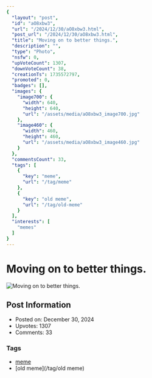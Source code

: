 ```yaml
---
{
  "layout": "post",
  "id": "aO8xbw3",
  "url": "/2024/12/30/aO8xbw3.html",
  "post_url": "/2024/12/30/aO8xbw3.html",
  "title": "Moving on to better things.",
  "description": "",
  "type": "Photo",
  "nsfw": 0,
  "upVoteCount": 1307,
  "downVoteCount": 38,
  "creationTs": 1735572797,
  "promoted": 0,
  "badges": [],
  "images": {
    "image700": {
      "width": 640,
      "height": 640,
      "url": "/assets/media/aO8xbw3_image700.jpg"
    },
    "image460": {
      "width": 460,
      "height": 460,
      "url": "/assets/media/aO8xbw3_image460.jpg"
    }
  },
  "commentsCount": 33,
  "tags": [
    {
      "key": "meme",
      "url": "/tag/meme"
    },
    {
      "key": "old meme",
      "url": "/tag/old-meme"
    }
  ],
  "interests": [
    "memes"
  ]
}
---
```


# Moving on to better things.

![Moving on to better things.](/assets/media/aO8xbw3_image700.jpg)

## Post Information

- Posted on: December 30, 2024
- Upvotes: 1307
- Comments: 33

### Tags

- [meme](/tag/meme)
- [old meme](/tag/old meme)
